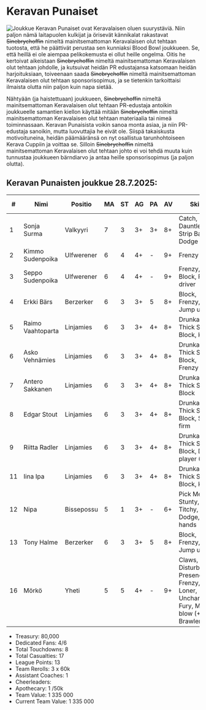 
# Keravan Punaiset

![Joukkue](/siteTexts/blogEntries/5/placeholderkuva.jpg) Keravan Punaiset ovat Keravalaisen oluen suurystäviä. Niin paljon nämä laitapuolen kulkijat ja örisevät kännikalat rakastavat ~~Sinebrychoffin~~ nimeltä mainitsemattoman Keravalaisen olut tehtaan tuotosta, että he päättivät perustaa sen kunniaksi Blood Bowl joukkueen. Se, että heillä ei ole aiempaa pelikokemusta ei ollut heille ongelma. Oitis he kertoivat aikeistaan ~~Sinebrychoffin~~ nimeltä mainitsemattoman Keravalaisen olut tehtaan johdolle, ja kutsuivat heidän PR edustajansa katsomaan heidän harjoituksiaan, toiveenaan saada ~~Sinebrychoffin~~ nimeltä mainitsemattoman Keravalaisen olut tehtaan sponsorisopimus, ja se tietenkin tarkoittaisi ilmaista olutta niin paljon kuin napa sietää.

Nähtyään (ja haistettuaan) joukkueen, ~~Sinebrychoffin~~ nimeltä mainitsemattoman Keravalaisen olut tehtaan PR-edustaja antoikin joukkueelle samantien kiellon käyttää mitään ~~Sinebrychoffin~~ nimeltä mainitsemattoman Keravalaisen olut tehtaan materiaalia tai nimeä toiminnassaan. Keravan Punaisista voikin sanoa monta asiaa, ja niin PR-edustaja sanoikin, mutta luovuttajia he eivät ole. Siispä takaiskusta motivoituneina, heidän päämääränsä on nyt osallistua tarunhohtoiseen Kerava Cuppiin ja voittaa se. Silloin ~~Sinebrychoffin~~ nimeltä mainitsemattoman Keravalaisen olut tehtaan johto ei voi tehdä muuta kuin tunnustaa joukkueen bärndiarvo ja antaa heille sponsorisopimus (ja paljon olutta).

## Keravan Punaisten joukkue 28.7.2025:

| #  | Nimi              | Positio    | MA | ST | AG | PA | AV | Skills                                      | Hiring Fee | SPP | MNG | NI | TR | Current Value |
|----|-------------------|------------|----|----|----|----|----|---------------------------------------------|------------|-----|-----|----|----|---------------|
| 1  | Sonja Surma       | Valkyyri   | 7  | 3  | 3+ | 3+ | 8+ | Catch, Pass, Dauntless, Strip Ball , Dodge  | 95,000     | 3   |     |  X |    | 115,000        |
| 2  | Kimmo Sudenpoika  | Ulfwerener | 6  | 4  | 4+ | -  | 9+ | Frenzy                                      | 105,000    | 4   |     | X  |    | 105,000       |
| 3  | Seppo Sudenpoika  | Ulfwerener | 6  | 4  | 4+ | -  | 9+ | Frenzy, Block, Pile driver                  | 105,000    | 6   |     |    |    | 135,000       |
| 4  | Erkki Bärs        | Berzerker  | 6  | 3  | 3+ | 5  | 8+ | Block, Frenzy, Jump up                      | 90,000     | 4   |     |    |    | 90,000        |
| 5  | Raimo Vaahtoparta | Linjamies  | 6  | 3  | 3+ | 4+ | 8+ | Drunkard, Thick Skull, Block, Kick          | 50,000     | 1   |     | X  |    | 60,000        |
| 6  | Asko Vehnämies    | Linjamies  | 6  | 3  | 3+ | 4+ | 8+ | Drunkard, Thick Skull, Block, Frenzy        | 50,000     |     |     |    |    | 60,000        |
| 7  | Antero Sakkanen   | Linjamies  | 6  | 3  | 3+ | 4+ | 8+ | Drunkard, Thick Skull, Block                | 50,000     |     |     |  X |    | 50,000        |
| 8  | Edgar Stout       | Linjamies  | 6  | 3  | 3+ | 4+ | 8+ | Drunkard, Thick Skull, Block, Stand firm    | 50,000     |1    |     |    |    | 70,000        |
| 9  | Riitta Radler     | Linjamies  | 6  | 3  | 3+ | 4+ | 8+ | Drunkard, Thick Skull, Block, Dirty player (+1)| 50,000  | 1   |     |    |    | 60,000        |
| 11 | Iina Ipa          | Linjamies  | 6  | 3  | 3+ | 4+ | 8+ | Drunkard, Thick Skull, Block, Kick          | 50,000     |     |     |    |    | 70,000        |
| 12  | Nipa             | Bissepossu | 5  | 1  | 3+ | -  | 6+ | Pick Me Up, Stunty, Titchy, Dodge, No hands | 20,000     |     |     |  X |    | 20,000        |
| 13  | Tony Halme        | Berzerker  | 6  | 3  | 3+ | 5  | 8+ | Block, Frenzy, Jump up                     | 90,000     | 3   |     |    |    | 90,000        |
| 16 | Mörkö             | Yheti   | 5  | 5  | 4+ | - | 9+ | Claws, Disturbing Presence, Frenzy, Loner, Unchanneled Fury, Mighty blow (+1), Brawler | 140,000     | 2    |     |    |    | 170,000        |

- Treasury: 80,000
- Dedicated Fans: 4/6
- Total Touchdowns: 8
- Total Casualties: 17
- League Points: 13
- Team Rerolls: 3 x 60k
- Assistant Coaches: 1
- Cheerleaders:
- Apothecary: 1 /50k
- Team Value: 1 335 000
- Current Team Value: 1 335 000
